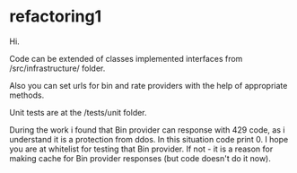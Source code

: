 # refactoring1

Hi.

Code can be extended of classes implemented interfaces from /src/infrastructure/ folder.

Also you can set urls for bin and rate providers with the help of appropriate  methods.

Unit tests are at the /tests/unit folder.


During the work i found that Bin provider can response with 429 code, as i understand it is a protection from ddos. In this situation code print 0.
I hope you are at whitelist for testing that Bin provider.
If not - it is a reason for making cache for Bin provider responses (but code doesn't do it now).


